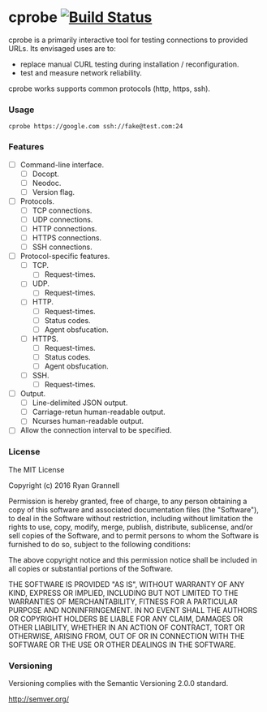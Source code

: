
# cprobe [![Build Status](https://travis-ci.org/rgrannell1/cprobe.png?branch=master)](https://travis-ci.org/rgrannell1/cprobe)

cprobe is a primarily interactive tool for testing connections to provided URLs. Its envisaged uses are to:

- replace manual CURL testing during installation / reconfiguration.
- test and measure network reliability.

cprobe works supports common protocols (http, https, ssh).





### Usage

```
cprobe https://google.com ssh://fake@test.com:24
```

### Features

- [ ] Command-line interface.
	- [ ] Docopt.
	- [ ] Neodoc.
	- [ ] Version flag.
- [ ] Protocols.
	- [ ] TCP connections.
	- [ ] UDP connections.
	- [ ] HTTP connections.
	- [ ] HTTPS connections.
	- [ ] SSH connections.
- [ ] Protocol-specific features.
	- [ ] TCP.
		- [ ] Request-times.
	- [ ] UDP.
		- [ ] Request-times.
	- [ ] HTTP.
		- [ ] Request-times.
		- [ ] Status codes.
		- [ ] Agent obsfucation.
	- [ ] HTTPS.
		- [ ] Request-times.
		- [ ] Status codes.
		- [ ] Agent obsfucation.
	- [ ] SSH.
		- [ ] Request-times.
- [ ] Output.
	- [ ] Line-delimited JSON output.
	- [ ] Carriage-retun human-readable output.
	- [ ] Ncurses human-readable output.
- [ ] Allow the connection interval to be specified.

### License

The MIT License

Copyright (c) 2016 Ryan Grannell

Permission is hereby granted, free of charge, to any person obtaining a copy of this software and associated documentation files (the "Software"), to deal in the Software without restriction, including without limitation the rights to use, copy, modify, merge, publish, distribute, sublicense, and/or sell copies of the Software, and to permit persons to whom the Software is furnished to do so, subject to the following conditions:

The above copyright notice and this permission notice shall be included in all copies or substantial portions of the Software.

THE SOFTWARE IS PROVIDED "AS IS", WITHOUT WARRANTY OF ANY KIND, EXPRESS OR IMPLIED, INCLUDING BUT NOT LIMITED TO THE WARRANTIES OF MERCHANTABILITY, FITNESS FOR A PARTICULAR PURPOSE AND NONINFRINGEMENT. IN NO EVENT SHALL THE AUTHORS OR COPYRIGHT HOLDERS BE LIABLE FOR ANY CLAIM, DAMAGES OR OTHER LIABILITY, WHETHER IN AN ACTION OF CONTRACT, TORT OR OTHERWISE, ARISING FROM, OUT OF OR IN CONNECTION WITH THE SOFTWARE OR THE USE OR OTHER DEALINGS IN THE SOFTWARE.

### Versioning

Versioning complies with the Semantic Versioning 2.0.0 standard.

http://semver.org/
